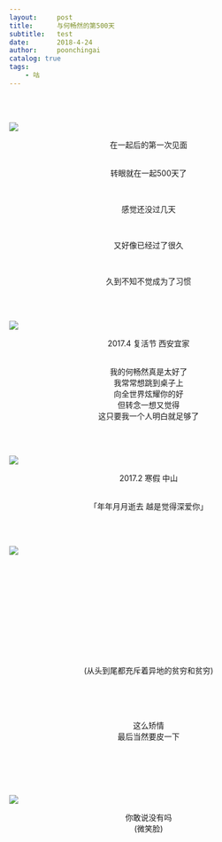 ```yaml
---
layout:     post
title:      与何畅然的第500天
subtitle:   test
date:       2018-4-24
author:     poonchingai
catalog: true
tags:
    - 咕
---
```


 
 <br /> <br /> 
 
![](http://ww1.sinaimg.cn/large/5f6ddd39ly1fqlprrbyzhj23vc2kwx6t.jpg)
 <center>  在一起后的第一次见面


<br /> 
<br /> 
 
转眼就在一起500天了

<br /> 

感觉还没过几天

<br /> 

又好像已经过了很久

<br /> 

久到不知不觉成为了习惯

<br /> 
<br /> 

 </center> 


![](http://ww1.sinaimg.cn/large/5f6ddd39ly1fqlqeswfj5j20hs0vkhdt.jpg)    
 <center> 2017.4 复活节 西安宜家  


<br /> 
<br /> 

我的何畅然真是太好了
<br /> 
我常常想跳到桌子上
<br /> 
向全世界炫耀你的好
<br /> 
但转念一想又觉得
<br /> 
这只要我一个人明白就足够了

<br /> 
<br /> 

</center> 

![](http://ww1.sinaimg.cn/large/5f6ddd39ly1fqlq7huzfhj23402c01ky.jpg)  
 <center> 2017.2 寒假 中山



<br /> 
<br /> 

「年年月月逝去 越是觉得深爱你」


<br /> 
<br /> 

</center> 

![](http://ww1.sinaimg.cn/large/5f6ddd39ly1fqlqasu3cij20zk0nqq78.jpg)  


<br /> 
<br /> 





<br /> 
<br /> 
<br /> 
<br /> 
<br /> 
<br /> 
<br /> 
<br /> 
 <center> 

(从头到尾都充斥着异地的贫穷和贫穷)  

<br /> 
<br /> 
<br /> 

这么矫情  
最后当然要皮一下
 </center> 

<br /> 
<br /> 
<br /> 
<br /> 

![](http://ww1.sinaimg.cn/large/5f6ddd39ly1fqlpoe5jybj20u0140wky.jpg)  
<center> 你敢说没有吗<br /> 
(微笑脸) </center> 

